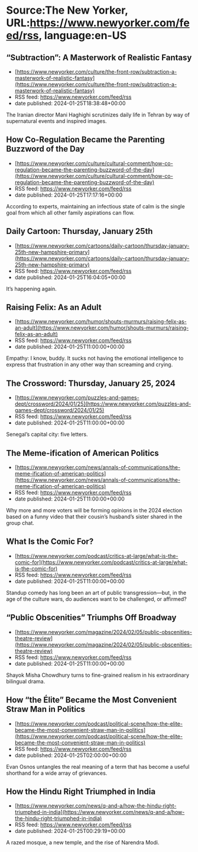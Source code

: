 # Source:The New Yorker, URL:https://www.newyorker.com/feed/rss, language:en-US

## “Subtraction”: A Masterwork of Realistic Fantasy
 - [https://www.newyorker.com/culture/the-front-row/subtraction-a-masterwork-of-realistic-fantasy](https://www.newyorker.com/culture/the-front-row/subtraction-a-masterwork-of-realistic-fantasy)
 - RSS feed: https://www.newyorker.com/feed/rss
 - date published: 2024-01-25T18:38:48+00:00

The Iranian director Mani Haghighi scrutinizes daily life in Tehran by way of supernatural events and inspired images.

## How Co-Regulation Became the Parenting Buzzword of the Day
 - [https://www.newyorker.com/culture/cultural-comment/how-co-regulation-became-the-parenting-buzzword-of-the-day](https://www.newyorker.com/culture/cultural-comment/how-co-regulation-became-the-parenting-buzzword-of-the-day)
 - RSS feed: https://www.newyorker.com/feed/rss
 - date published: 2024-01-25T17:17:16+00:00

According to experts, maintaining an infectious state of calm is the single goal from which all other family aspirations can flow.

## Daily Cartoon: Thursday, January 25th
 - [https://www.newyorker.com/cartoons/daily-cartoon/thursday-january-25th-new-hampshire-primary](https://www.newyorker.com/cartoons/daily-cartoon/thursday-january-25th-new-hampshire-primary)
 - RSS feed: https://www.newyorker.com/feed/rss
 - date published: 2024-01-25T16:04:05+00:00

It’s happening again.

## Raising Felix: As an Adult
 - [https://www.newyorker.com/humor/shouts-murmurs/raising-felix-as-an-adult](https://www.newyorker.com/humor/shouts-murmurs/raising-felix-as-an-adult)
 - RSS feed: https://www.newyorker.com/feed/rss
 - date published: 2024-01-25T11:00:00+00:00

Empathy: I know, buddy. It sucks not having the emotional intelligence to express that frustration in any other way than screaming and crying.

## The Crossword: Thursday, January 25, 2024
 - [https://www.newyorker.com/puzzles-and-games-dept/crossword/2024/01/25](https://www.newyorker.com/puzzles-and-games-dept/crossword/2024/01/25)
 - RSS feed: https://www.newyorker.com/feed/rss
 - date published: 2024-01-25T11:00:00+00:00

Senegal’s capital city: five letters.

## The Meme-ification of American Politics
 - [https://www.newyorker.com/news/annals-of-communications/the-meme-ification-of-american-politics](https://www.newyorker.com/news/annals-of-communications/the-meme-ification-of-american-politics)
 - RSS feed: https://www.newyorker.com/feed/rss
 - date published: 2024-01-25T11:00:00+00:00

Why more and more voters will be forming opinions in the 2024 election based on a funny video that their cousin’s husband’s sister shared in the group chat.

## What Is the Comic For?
 - [https://www.newyorker.com/podcast/critics-at-large/what-is-the-comic-for](https://www.newyorker.com/podcast/critics-at-large/what-is-the-comic-for)
 - RSS feed: https://www.newyorker.com/feed/rss
 - date published: 2024-01-25T11:00:00+00:00

Standup comedy has long been an art of public transgression—but, in the age of the culture wars, do audiences want to be challenged, or affirmed?

## “Public Obscenities” Triumphs Off Broadway
 - [https://www.newyorker.com/magazine/2024/02/05/public-obscenities-theatre-review](https://www.newyorker.com/magazine/2024/02/05/public-obscenities-theatre-review)
 - RSS feed: https://www.newyorker.com/feed/rss
 - date published: 2024-01-25T11:00:00+00:00

Shayok Misha Chowdhury turns to fine-grained realism in his extraordinary bilingual drama.

## How “the Élite” Became the Most Convenient Straw Man in Politics
 - [https://www.newyorker.com/podcast/political-scene/how-the-elite-became-the-most-convenient-straw-man-in-politics](https://www.newyorker.com/podcast/political-scene/how-the-elite-became-the-most-convenient-straw-man-in-politics)
 - RSS feed: https://www.newyorker.com/feed/rss
 - date published: 2024-01-25T02:00:00+00:00

Evan Osnos untangles the real meaning of a term that has become a useful shorthand for a wide array of grievances.

## How the Hindu Right Triumphed in India
 - [https://www.newyorker.com/news/q-and-a/how-the-hindu-right-triumphed-in-india](https://www.newyorker.com/news/q-and-a/how-the-hindu-right-triumphed-in-india)
 - RSS feed: https://www.newyorker.com/feed/rss
 - date published: 2024-01-25T00:29:19+00:00

A razed mosque, a new temple, and the rise of Narendra Modi.

